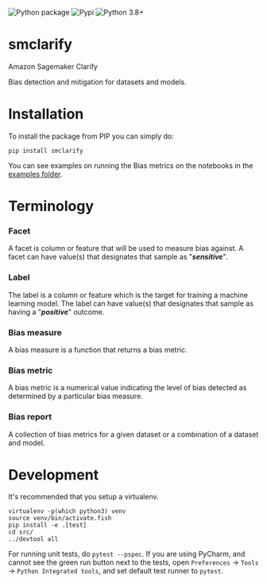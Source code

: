 ![Python package](https://github.com/aws/amazon-sagemaker-clarify/workflows/Python%20package/badge.svg)
![Pypi](https://img.shields.io/pypi/v/smclarify.svg?maxAge=60)
![Python 3.8+](https://img.shields.io/badge/python-3.8+-blue.svg?style=flat)

# smclarify

Amazon Sagemaker Clarify

Bias detection and mitigation for datasets and models.


# Installation

To install the package from PIP you can simply do:

```
pip install smclarify
```

You can see examples on running the Bias metrics on the notebooks in the [examples folder](https://github.com/aws/amazon-sagemaker-clarify/tree/master/examples).


# Terminology

### Facet
A facet is column or feature that will be used to measure bias against. A facet can have value(s) that designates that sample as "***sensitive***".

### Label
The label is a column or feature which is the target for training a machine learning model. The label can have value(s) that designates that sample as having a "***positive***" outcome.

### Bias measure
A bias measure is a function that returns a bias metric.

### Bias metric
A bias metric is a numerical value indicating the level of bias detected as determined by a particular bias measure.

### Bias report
A collection of bias metrics for a given dataset or a combination of a dataset and model.

# Development

It's recommended that you setup a virtualenv.

```
virtualenv -p(which python3) venv
source venv/bin/activate.fish
pip install -e .[test]
cd src/
../devtool all
```

For running unit tests, do `pytest --pspec`. If you are using PyCharm, and cannot see the green run button next to the tests, open `Preferences` -> `Tools` -> `Python Integrated tools`, and set default test runner to `pytest`.
